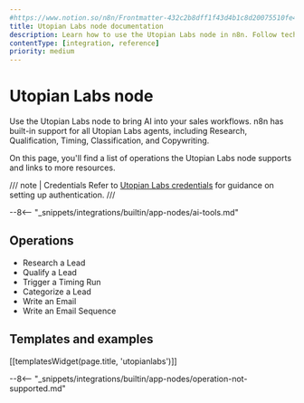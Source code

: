 ```yaml
---
#https://www.notion.so/n8n/Frontmatter-432c2b8dff1f43d4b1c8d20075510fe4
title: Utopian Labs node documentation
description: Learn how to use the Utopian Labs node in n8n. Follow technical documentation to integrate Utopian Labs node into your workflows.
contentType: [integration, reference]
priority: medium
---
```


# Utopian Labs node

Use the Utopian Labs node to bring AI into your sales workflows. n8n has built-in support for all Utopian Labs agents, including Research, Qualification, Timing, Classification, and Copywriting.

On this page, you'll find a list of operations the Utopian Labs node supports and links to more resources.

/// note | Credentials
Refer to [Utopian Labs credentials](/integrations/builtin/credentials/utopianlabs.md) for guidance on setting up authentication.
///

--8<-- "\_snippets/integrations/builtin/app-nodes/ai-tools.md"

## Operations

-   Research a Lead
-   Qualify a Lead
-   Trigger a Timing Run
-   Categorize a Lead
-   Write an Email
-   Write an Email Sequence

## Templates and examples

<!-- see https://www.notion.so/n8n/Pull-in-templates-for-the-integrations-pages-37c716837b804d30a33b47475f6e3780 -->

[[templatesWidget(page.title, 'utopianlabs')]]

--8<-- "\_snippets/integrations/builtin/app-nodes/operation-not-supported.md"
